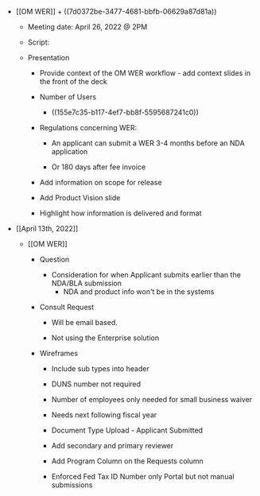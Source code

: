 - [[OM WER]] + ((7d0372be-3477-4681-bbfb-06629a87d81a))
	 - Meeting date: April 26, 2022 @ 2PM

	 - Script:

	 - Presentation
		 - Provide context of the OM WER workflow - add context slides in the front of the deck

		 - Number of Users
			 - ((155e7c35-b117-4ef7-bb8f-5595687241c0))

		 - Regulations concerning WER:
			 - An applicant can submit a WER 3-4 months before an NDA application

			 - Or 180 days after fee invoice

		 - Add information on scope for release

		 - Add Product Vision slide

		 - Highlight how information is delivered and format

- [[April 13th, 2022]]
	 - [[OM WER]]
		 - Question
			 - Consideration for when Applicant submits earlier than the NDA/BLA submission
				 - NDA and product info won't be in the systems

		 - Consult Request
			 - Will be email based. 

			 - Not using the Enterprise solution

		 - Wireframes
			 - Include sub types into header

			 - DUNS number not required

			 - Number of employees only needed for small business waiver

			 - Needs next following fiscal year

			 - Document Type Upload - Applicant Submitted

			 - Add secondary and primary reviewer

			 - Add Program Column on the Requests column

			 - Enforced Fed Tax ID Number only Portal but not manual submissions
